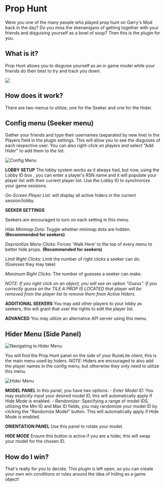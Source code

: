 ﻿

# Prop Hunt

Were you one of the many people who played prop hunt on Garry's Mod back in the day?  Do you miss the shenanigans of getting together with your friends and disguising yourself  as a bowl of soup?  Then this is the plugin for you.

## What is it?

Prop Hunt allows you to disguise yourself as an in game model while your friends  do their best to try and track you down.

![](https://i.imgur.com/iVqgoYJ.png)

## How does it work?

There are two menus to utilize, one for the Seeker and one for the Hider.

## Config menu (Seeker menu)

Gather your friends and type their usernames  (separated by new line)  in the Players field in the plugin settings. This will allow you to see the disguises of each respective user. You can also right-click on players and select "Add Hider" to add them to the list.

![Config Menu](https://imgur.com/AjijeCm.png)

**LOBBY SETUP**
The lobby system works as it always had, but now, using the Lobby ID box , you can enter a player's RSN name and it will populate your player list with their current player list. Use the Lobby ID to synchronize your game sessions.

*On-Screen Player List:* will display all active hiders in the current session/lobby.

**SEEKER SETTINGS**

Seekers are encouraged to turn on each setting in this menu.

*Hide Minimap Dots:* Toggle whether minimap dots are hidden. **(Recommended for seekers)**

*Deprioritize Menu Clicks:* Forces 'Walk Here' to the top of every menu to better hide props. **(Recommended for seekers)**

*Limit Right Clicks:* Limit the number of right clicks a seeker can do. (Guesses they may take)

*Maximum Right Clicks:* The number of guesses a seeker can make.

*NOTE: If you right click on an object, you will see an option "Guess". If you correctly guess on the TILE A PROP IS LOCATED that player will be removed from the player list to remove them from Active Hiders.*

**ADDITIONAL SEEKERS**
You may add other players to your lobby as seekers, this will grant that user the rights to edit the player list.

**ADVANCED**
You may utilize an alternative API server using this menu.

## Hider Menu (Side Panel)

![Navigating to Hider Menu](https://imgur.com/yLeUG8v.png)

You will find the Prop Hunt panel on the side of your RuneLite client, this is the main menu used by hiders. 
*NOTE:* Hiders are encouraged to also add the player names in the config menu, but otherwise they only need to utilize this menu.

![Hider Menu](https://imgur.com/qefQ6rf.png)

**MODEL PANEL**
In this panel, you have two options:
			 - *Enter Model ID:* You may explicitly input your desired model ID, this will automatically apply if Hide Mode is 		enabled.
			 - *Randomizer:* Specifying a range of model IDS, utilizing the Min ID and Max ID fields, you may randomize your model ID by clicking the "Randomize Model" button. This will automatically apply if Hide Mode is enabled.

**ORIENTATION PANEL**
Use this panel to rotate your model.

**HIDE MODE**
Ensure this button is active if you are a hider, this will swap your model for the chosen ID.

## How do I win?

That's really for you to decide.  This plugin is left open,  so you can create your own win conditions  or rules around the idea of hiding as a game object!

